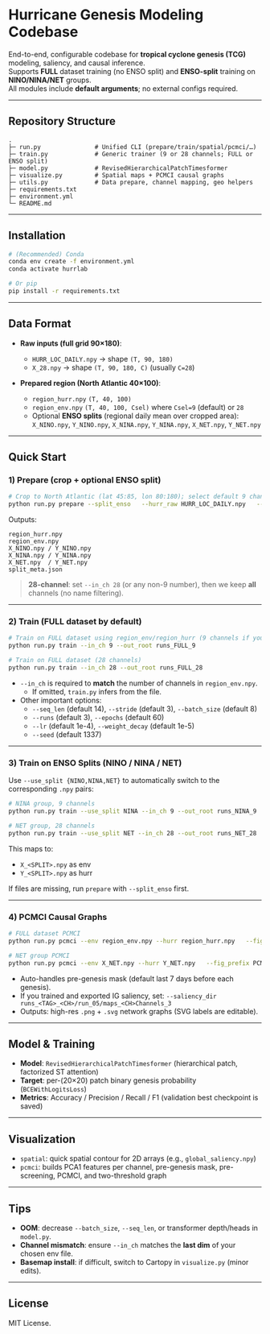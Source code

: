 # Hurricane Genesis Modeling Codebase

End-to-end, configurable codebase for **tropical cyclone genesis (TCG)** modeling, saliency, and causal inference.  
Supports **FULL** dataset training (no ENSO split) and **ENSO-split** training on **NINO/NINA/NET** groups.  
All modules include **default arguments**; no external configs required.

---

## Repository Structure

```
.
├─ run.py               # Unified CLI (prepare/train/spatial/pcmci/…)
├─ train.py             # Generic trainer (9 or 28 channels; FULL or ENSO split)
├─ model.py             # RevisedHierarchicalPatchTimesformer
├─ visualize.py         # Spatial maps + PCMCI causal graphs
├─ utils.py             # Data prepare, channel mapping, geo helpers
├─ requirements.txt
├─ environment.yml
└─ README.md
```

---

## Installation

```bash
# (Recommended) Conda
conda env create -f environment.yml
conda activate hurrlab

# Or pip
pip install -r requirements.txt
```

---

## Data Format

- **Raw inputs (full grid 90×180)**:
  - `HURR_LOC_DAILY.npy` → shape `(T, 90, 180)`
  - `X_28.npy`           → shape `(T, 90, 180, C)` (usually `C=28`)

- **Prepared region (North Atlantic 40×100)**:
  - `region_hurr.npy` `(T, 40, 100)`
  - `region_env.npy`  `(T, 40, 100, Csel)` where `Csel=9` (default) or `28`
  - Optional **ENSO splits** (regional daily mean over cropped area):  
    `X_NINO.npy`, `Y_NINO.npy`, `X_NINA.npy`, `Y_NINA.npy`, `X_NET.npy`, `Y_NET.npy`

---

## Quick Start

### 1) Prepare (crop + optional ENSO split)

```bash
# Crop to North Atlantic (lat 45:85, lon 80:180); select default 9 channels; also export ENSO splits
python run.py prepare --split_enso   --hurr_raw HURR_LOC_DAILY.npy   --env_raw  X_28.npy   --out_dir  .   --in_ch 9   --th_nino 0.5 --th_nina -0.5
```

Outputs:
```
region_hurr.npy
region_env.npy
X_NINO.npy / Y_NINO.npy
X_NINA.npy / Y_NINA.npy
X_NET.npy  / Y_NET.npy
split_meta.json
```

> **28-channel**: set `--in_ch 28` (or any non-9 number), then we keep **all** channels (no name filtering).

---

### 2) Train (FULL dataset by default)

```bash
# Train on FULL dataset using region_env/region_hurr (9 channels if you prepared with --in_ch 9)
python run.py train --in_ch 9 --out_root runs_FULL_9

# Train on FULL dataset (28 channels)
python run.py train --in_ch 28 --out_root runs_FULL_28
```

- `--in_ch` is required to **match** the number of channels in `region_env.npy`.
  - If omitted, `train.py` infers from the file.
- Other important options:
  - `--seq_len` (default 14), `--stride` (default 3), `--batch_size` (default 8)
  - `--runs` (default 3), `--epochs` (default 60)
  - `--lr` (default 1e-4), `--weight_decay` (default 1e-5)
  - `--seed` (default 1337)

---

### 3) Train on ENSO Splits (NINO / NINA / NET)

Use `--use_split {NINO,NINA,NET}` to automatically switch to the corresponding `.npy` pairs:

```bash
# NINA group, 9 channels
python run.py train --use_split NINA --in_ch 9 --out_root runs_NINA_9

# NET group, 28 channels
python run.py train --use_split NET --in_ch 28 --out_root runs_NET_28
```

This maps to:
- `X_<SPLIT>.npy` as env
- `Y_<SPLIT>.npy` as hurr

If files are missing, run `prepare` with `--split_enso` first.

---

### 4) PCMCI Causal Graphs

```bash
# FULL dataset PCMCI
python run.py pcmci --env region_env.npy --hurr region_hurr.npy   --fig_prefix PCMCI_FULL

# NET group PCMCI
python run.py pcmci --env X_NET.npy --hurr Y_NET.npy   --fig_prefix PCMCI_NET
```

- Auto-handles pre-genesis mask (default last 7 days before each genesis).
- If you trained and exported IG saliency, set:
  `--saliency_dir runs_<TAG>_<CH>/run_05/maps_<CH>Channels_3`
- Outputs: high-res `.png` + `.svg` network graphs (SVG labels are editable).

---

## Model & Training

- **Model**: `RevisedHierarchicalPatchTimesformer` (hierarchical patch, factorized ST attention)
- **Target**: per-(20×20) patch binary genesis probability (`BCEWithLogitsLoss`)
- **Metrics**: Accuracy / Precision / Recall / F1 (validation best checkpoint is saved)

---

## Visualization

- `spatial`: quick spatial contour for 2D arrays (e.g., `global_saliency.npy`)
- `pcmci`: builds PCA1 features per channel, pre-genesis mask, pre-screening, PCMCI, and two-threshold graph

---

## Tips

- **OOM**: decrease `--batch_size`, `--seq_len`, or transformer depth/heads in `model.py`.
- **Channel mismatch**: ensure `--in_ch` matches the **last dim** of your chosen env file.
- **Basemap install**: if difficult, switch to Cartopy in `visualize.py` (minor edits).

---

## License

MIT License.
